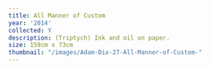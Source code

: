 ```yaml
---
title: All Manner of Custom
year: '2014'
collected: Y
description: (Triptych) Ink and oil on paper.
size: 159cm x 73cm
thumbnail: "/images/Adam-Dix-27-All-Manner-of-Custom-"
---
```

